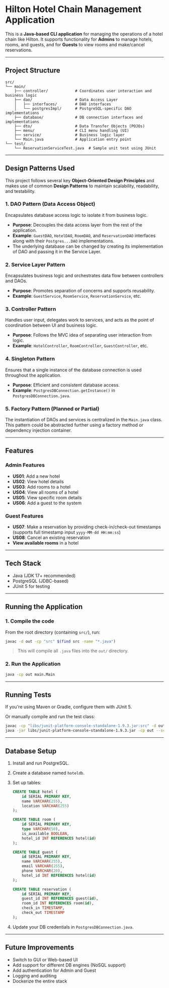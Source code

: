 # Hilton Hotel Chain Management Application

This is a **Java-based CLI application** for managing the operations of a hotel chain like Hilton. It supports functionality for **Admins** to manage hotels, rooms, and guests, and for **Guests** to view rooms and make/cancel reservations.

---

## Project Structure

```
src/
└── main/
    ├── controller/            # Coordinates user interaction and business logic
    ├── dao/                   # Data Access Layer
    │   ├── interfaces/        # DAO interfaces
    │   └── postgresImpl/      # PostgreSQL-specific DAO implementations
    ├── database/              # DB connection interfaces and implementations
    ├── dto/                   # Data Transfer Objects (POJOs)
    ├── menu/                  # CLI menu handling (UI)
    ├── service/               # Business logic layer
    └── Main.java              # Application entry point
└── test/
    └── ReservationServiceTest.java  # Sample unit test using JUnit
```

---

## Design Patterns Used

This project follows several key **Object-Oriented Design Principles** and makes use of common **Design Patterns** to maintain scalability, readability, and testability.

### 1. **DAO Pattern (Data Access Object)**

Encapsulates database access logic to isolate it from business logic.

* **Purpose**: Decouples the data access layer from the rest of the application.
* **Example**: `GuestDAO`, `HotelDAO`, `RoomDAO`, and `ReservationDAO` interfaces along with their `Postgres...DAO` implementations.
* The underlying database can be changed by creating its implementation of DAO and passing it in the Service Layer.

### 2. **Service Layer Pattern**

Encapsulates business logic and orchestrates data flow between controllers and DAOs.

* **Purpose**: Promotes separation of concerns and supports reusability.
* **Example**: `GuestService`, `RoomService`, `ReservationService`, etc.

### 3. **Controller Pattern**

Handles user input, delegates work to services, and acts as the point of coordination between UI and business logic.

* **Purpose**: Follows the MVC idea of separating user interaction from logic.
* **Example**: `HotelController`, `RoomController`, `GuestController`, etc.

### 4. **Singleton Pattern**

Ensures that a single instance of the database connection is used throughout the application.

* **Purpose**: Efficient and consistent database access.
* **Example**: `PostgresDBConnection.getInstance()` in `PostgresDBConnection.java`.

### 5. **Factory Pattern (Planned or Partial)**

The instantiation of DAOs and services is centralized in the `Main.java` class. This pattern could be abstracted further using a factory method or dependency injection container.

---

## Features

### Admin Features

* **US01**: Add a new hotel
* **US02**: View hotel details
* **US03**: Add rooms to a hotel
* **US04**: View all rooms of a hotel
* **US05**: View specific room details
* **US06**: Add a guest to the system

### Guest Features

* **US07**: Make a reservation by providing check-in/check-out timestamps (supports full timestamp input `yyyy-MM-dd HH:mm:ss`)
* **US08**: Cancel an existing reservation
* **View available rooms** in a hotel

---

## Tech Stack

* Java (JDK 17+ recommended)
* PostgreSQL (JDBC-based)
* JUnit 5 for testing

---

## Running the Application

### 1. **Compile the code**

From the root directory (containing `src/`), run:

```bash
javac -d out -cp "src" $(find src -name "*.java")
```

> This will compile all `.java` files into the `out/` directory.

### 2. **Run the Application**

```bash
java -cp out main.Main
```

---

## Running Tests

If you're using Maven or Gradle, configure them with JUnit 5.

Or manually compile and run the test class:

```bash
javac -cp "libs/junit-platform-console-standalone-1.9.3.jar:src" -d out $(find src/test -name "*.java")
java -jar libs/junit-platform-console-standalone-1.9.3.jar -cp out --scan-classpath
```

---

## Database Setup

1. Install and run PostgreSQL.
2. Create a database named `hoteldb`.
3. Set up tables:

    ```sql
    CREATE TABLE hotel (
        id SERIAL PRIMARY KEY,
        name VARCHAR(255),
        location VARCHAR(255)
    );
    
    CREATE TABLE room (
        id SERIAL PRIMARY KEY,
        type VARCHAR(50),
        is_available BOOLEAN,
        hotel_id INT REFERENCES hotel(id)
    );
    
    CREATE TABLE guest (
        id SERIAL PRIMARY KEY,
        name VARCHAR(255),
        email VARCHAR(255),
        phone VARCHAR(20),
        hotel_id INT REFERENCES hotel(id)
    );
    
    CREATE TABLE reservation (
        id SERIAL PRIMARY KEY,
        guest_id INT REFERENCES guest(id),
        room_id INT REFERENCES room(id),
        check_in TIMESTAMP,
        check_out TIMESTAMP
    );
    ```

4. Update your DB credentials in `PostgresDBConnection.java`.

---

## Future Improvements

* Switch to GUI or Web-based UI
* Add support for different DB engines (NoSQL support)
* Add authentication for Admin and Guest
* Logging and auditing
* Dockerize the entire stack
